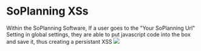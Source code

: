 # SoPlanning XSs

Within the SoPlanning Software, If a user goes to the "Your SoPlanning Url" Setting in global settings, they are able to put javascript code into the box and save it, thus creating a persistant XSS
![](https://emma.is-a-bad-waifu.com/9NLsdFk.png)
